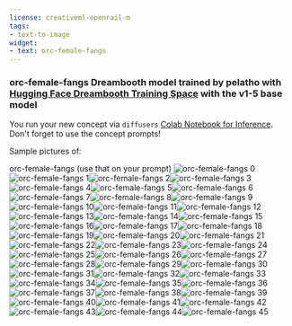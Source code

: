 ```yaml
---
license: creativeml-openrail-m
tags:
- text-to-image
widget:
- text: orc-female-fangs
---
```

### orc-female-fangs Dreambooth model trained by pelatho with [Hugging Face Dreambooth Training Space](https://huggingface.co/spaces/multimodalart/dreambooth-training) with the v1-5 base model

You run your new concept via `diffusers` [Colab Notebook for Inference](https://colab.research.google.com/github/huggingface/notebooks/blob/main/diffusers/sd_dreambooth_inference.ipynb). Don't forget to use the concept prompts! 

Sample pictures of:
  
  
  
  
  
  
  
  
  
  
  
  
  
  
  
  
  
  
  
  
  
  
  
  
  
  
  
  
  
  
  
  
  
  
  
  
  
  
  
  
  
  
  
  
  
orc-female-fangs (use that on your prompt) 
![orc-female-fangs 0](https://huggingface.co/pelatho/orc-female-fangs/resolve/main/concept_images/orc-female-fangs_%281%29.jpg)![orc-female-fangs 1](https://huggingface.co/pelatho/orc-female-fangs/resolve/main/concept_images/orc-female-fangs_%282%29.jpg)![orc-female-fangs 2](https://huggingface.co/pelatho/orc-female-fangs/resolve/main/concept_images/orc-female-fangs_%283%29.jpg)![orc-female-fangs 3](https://huggingface.co/pelatho/orc-female-fangs/resolve/main/concept_images/orc-female-fangs_%284%29.jpg)![orc-female-fangs 4](https://huggingface.co/pelatho/orc-female-fangs/resolve/main/concept_images/orc-female-fangs_%285%29.jpg)![orc-female-fangs 5](https://huggingface.co/pelatho/orc-female-fangs/resolve/main/concept_images/orc-female-fangs_%286%29.jpg)![orc-female-fangs 6](https://huggingface.co/pelatho/orc-female-fangs/resolve/main/concept_images/orc-female-fangs_%287%29.jpg)![orc-female-fangs 7](https://huggingface.co/pelatho/orc-female-fangs/resolve/main/concept_images/orc-female-fangs_%288%29.jpg)![orc-female-fangs 8](https://huggingface.co/pelatho/orc-female-fangs/resolve/main/concept_images/orc-female-fangs_%289%29.jpg)![orc-female-fangs 9](https://huggingface.co/pelatho/orc-female-fangs/resolve/main/concept_images/orc-female-fangs_%2810%29.jpg)![orc-female-fangs 10](https://huggingface.co/pelatho/orc-female-fangs/resolve/main/concept_images/orc-female-fangs_%2811%29.jpg)![orc-female-fangs 11](https://huggingface.co/pelatho/orc-female-fangs/resolve/main/concept_images/orc-female-fangs_%2812%29.jpg)![orc-female-fangs 12](https://huggingface.co/pelatho/orc-female-fangs/resolve/main/concept_images/orc-female-fangs_%2813%29.jpg)![orc-female-fangs 13](https://huggingface.co/pelatho/orc-female-fangs/resolve/main/concept_images/orc-female-fangs_%2814%29.jpg)![orc-female-fangs 14](https://huggingface.co/pelatho/orc-female-fangs/resolve/main/concept_images/orc-female-fangs_%2815%29.jpg)![orc-female-fangs 15](https://huggingface.co/pelatho/orc-female-fangs/resolve/main/concept_images/orc-female-fangs_%2816%29.jpg)![orc-female-fangs 16](https://huggingface.co/pelatho/orc-female-fangs/resolve/main/concept_images/orc-female-fangs_%2817%29.jpg)![orc-female-fangs 17](https://huggingface.co/pelatho/orc-female-fangs/resolve/main/concept_images/orc-female-fangs_%2818%29.jpg)![orc-female-fangs 18](https://huggingface.co/pelatho/orc-female-fangs/resolve/main/concept_images/orc-female-fangs_%2819%29.jpg)![orc-female-fangs 19](https://huggingface.co/pelatho/orc-female-fangs/resolve/main/concept_images/orc-female-fangs_%2820%29.jpg)![orc-female-fangs 20](https://huggingface.co/pelatho/orc-female-fangs/resolve/main/concept_images/orc-female-fangs_%2821%29.jpg)![orc-female-fangs 21](https://huggingface.co/pelatho/orc-female-fangs/resolve/main/concept_images/orc-female-fangs_%2822%29.jpg)![orc-female-fangs 22](https://huggingface.co/pelatho/orc-female-fangs/resolve/main/concept_images/orc-female-fangs_%2823%29.jpg)![orc-female-fangs 23](https://huggingface.co/pelatho/orc-female-fangs/resolve/main/concept_images/orc-female-fangs_%2824%29.jpg)![orc-female-fangs 24](https://huggingface.co/pelatho/orc-female-fangs/resolve/main/concept_images/orc-female-fangs_%2825%29.jpg)![orc-female-fangs 25](https://huggingface.co/pelatho/orc-female-fangs/resolve/main/concept_images/orc-female-fangs_%2826%29.jpg)![orc-female-fangs 26](https://huggingface.co/pelatho/orc-female-fangs/resolve/main/concept_images/orc-female-fangs_%2827%29.jpg)![orc-female-fangs 27](https://huggingface.co/pelatho/orc-female-fangs/resolve/main/concept_images/orc-female-fangs_%2828%29.jpg)![orc-female-fangs 28](https://huggingface.co/pelatho/orc-female-fangs/resolve/main/concept_images/orc-female-fangs_%2829%29.jpg)![orc-female-fangs 29](https://huggingface.co/pelatho/orc-female-fangs/resolve/main/concept_images/orc-female-fangs_%2830%29.jpg)![orc-female-fangs 30](https://huggingface.co/pelatho/orc-female-fangs/resolve/main/concept_images/orc-female-fangs_%2831%29.jpg)![orc-female-fangs 31](https://huggingface.co/pelatho/orc-female-fangs/resolve/main/concept_images/orc-female-fangs_%2832%29.jpg)![orc-female-fangs 32](https://huggingface.co/pelatho/orc-female-fangs/resolve/main/concept_images/orc-female-fangs_%2833%29.jpg)![orc-female-fangs 33](https://huggingface.co/pelatho/orc-female-fangs/resolve/main/concept_images/orc-female-fangs_%2834%29.jpg)![orc-female-fangs 34](https://huggingface.co/pelatho/orc-female-fangs/resolve/main/concept_images/orc-female-fangs_%2835%29.jpg)![orc-female-fangs 35](https://huggingface.co/pelatho/orc-female-fangs/resolve/main/concept_images/orc-female-fangs_%2836%29.jpg)![orc-female-fangs 36](https://huggingface.co/pelatho/orc-female-fangs/resolve/main/concept_images/orc-female-fangs_%2837%29.jpg)![orc-female-fangs 37](https://huggingface.co/pelatho/orc-female-fangs/resolve/main/concept_images/orc-female-fangs_%2838%29.jpg)![orc-female-fangs 38](https://huggingface.co/pelatho/orc-female-fangs/resolve/main/concept_images/orc-female-fangs_%2839%29.jpg)![orc-female-fangs 39](https://huggingface.co/pelatho/orc-female-fangs/resolve/main/concept_images/orc-female-fangs_%2840%29.jpg)![orc-female-fangs 40](https://huggingface.co/pelatho/orc-female-fangs/resolve/main/concept_images/orc-female-fangs_%2841%29.jpg)![orc-female-fangs 41](https://huggingface.co/pelatho/orc-female-fangs/resolve/main/concept_images/orc-female-fangs_%2842%29.jpg)![orc-female-fangs 42](https://huggingface.co/pelatho/orc-female-fangs/resolve/main/concept_images/orc-female-fangs_%2843%29.jpg)![orc-female-fangs 43](https://huggingface.co/pelatho/orc-female-fangs/resolve/main/concept_images/orc-female-fangs_%2844%29.jpg)![orc-female-fangs 44](https://huggingface.co/pelatho/orc-female-fangs/resolve/main/concept_images/orc-female-fangs_%2845%29.jpg)![orc-female-fangs 45](https://huggingface.co/pelatho/orc-female-fangs/resolve/main/concept_images/orc-female-fangs_%2846%29.jpg)

